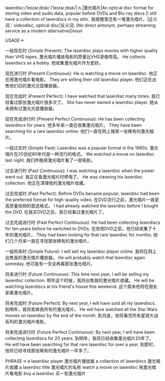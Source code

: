 laserdisc:/ˈleɪzərˌdɪsk/ /ˈleɪzərˌdɪsk/| n.|激光唱片|An optical disc format for storing video and audio data, popular before DVDs and Blu-ray discs.|I still have a collection of laserdiscs in my attic. 我阁楼里还有一堆激光唱片。|近义词：videodisc, optical disc|反义词: (No direct antonym, perhaps streaming service as a modern alternative)|noun


USAGE->

一般现在时 (Simple Present):
The laserdisc plays movies with higher quality than VHS tapes. 激光唱片播放电影的质量比VHS录像带高。
He collects laserdiscs as a hobby. 他收集激光唱片作为爱好。

现在进行时 (Present Continuous):
He is watching a movie on laserdisc. 他正在用激光唱片看电影。
They are selling their old laserdisc player. 他们正在出售他们旧的激光光盘播放器。

现在完成时 (Present Perfect):
I have watched that laserdisc many times. 我已经看过那张激光唱片很多次了。
She has never owned a laserdisc player. 她从未拥有过激光光盘播放器。


现在完成进行时 (Present Perfect Continuous):
He has been collecting laserdiscs for years. 他多年来一直在收集激光唱片。
They have been searching for a rare laserdisc online. 他们一直在网上搜索一张稀有的激光唱片。


一般过去时 (Simple Past):
Laserdisc was a popular format in the 1980s. 激光唱片在20世纪80年代是一种流行的格式。
We watched a movie on laserdisc last night. 我们昨晚用激光唱片看了一部电影。


过去进行时 (Past Continuous):
I was watching a laserdisc when the power went out. 我正在看激光唱片时停电了。
He was cleaning his laserdisc collection. 他正在清理他的激光唱片收藏。


过去完成时 (Past Perfect):
Before DVDs became popular, laserdisc had been the preferred format for high-quality video. 在DVD流行之前，激光唱片一直是高质量视频的首选格式。
I had already watched the laserdisc before I bought the DVD. 在我买DVD之前，我已经看过激光唱片了。


过去完成进行时 (Past Perfect Continuous):
He had been collecting laserdiscs for ten years before he switched to DVDs. 在改用DVD之前，他已经收集了十年的激光唱片。
They had been looking for that rare laserdisc for months. 他们几个月来一直在寻找那张稀有的激光唱片。

一般将来时 (Simple Future):
I will sell my laserdisc player online. 我将在网上出售我的激光唱片播放器。
He will probably watch that laserdisc again someday. 他可能有一天会再看那张激光唱片。


将来进行时 (Future Continuous):
This time next year, I will be selling my laserdisc collection. 明年这个时候，我将出售我的激光唱片收藏。
He will be watching laserdiscs at his friend's house this weekend.  这个周末他将在朋友家看激光唱片。


将来完成时 (Future Perfect):
By next year, I will have sold all my laserdiscs. 到明年，我将卖掉我所有的激光唱片。
He will have watched all the Star Wars movies on laserdisc by the end of the month. 到月底，他将看完所有星球大战系列的激光唱片电影。


将来完成进行时 (Future Perfect Continuous):
By next year, I will have been collecting laserdiscs for 20 years. 到明年，我将已经收集激光唱片20年了。
He will have been searching for that rare laserdisc for over a year. 到那时，他将已经寻找那张稀有的激光唱片一年多了。




PHRASE->
a laserdisc player 激光唱片播放器
a collection of laserdiscs 激光唱片收藏
a laserdisc title 激光唱片的名称
watch a movie on laserdisc 用激光唱片看电影
buy a laserdisc 买一张激光唱片
